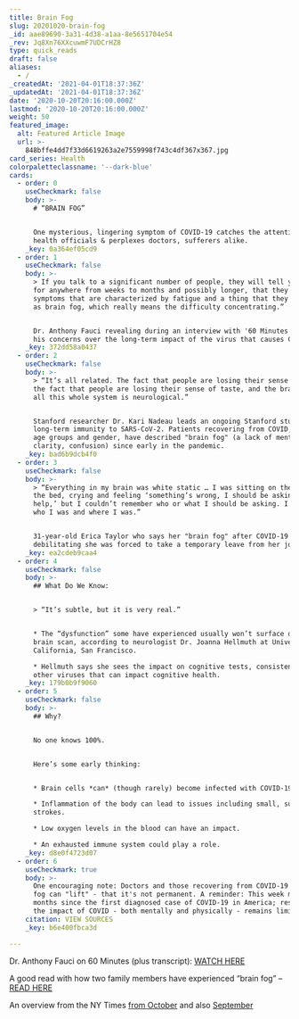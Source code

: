 ```yaml
---
title: Brain Fog
slug: 20201020-brain-fog
_id: aae89690-3a31-4d38-a1aa-8e5651704e54
_rev: Jq8Xn76XXcuwmF7UDCrHZ8
type: quick_reads
draft: false
aliases:
  - /
_createdAt: '2021-04-01T18:37:36Z'
_updatedAt: '2021-04-01T18:37:36Z'
date: '2020-10-20T20:16:00.000Z'
lastmod: '2020-10-20T20:16:00.000Z'
weight: 50
featured_image:
  alt: Featured Article Image
  url: >-
    848bffe4dd7f33d6619263a2e7559998f743c4df367x367.jpg
card_series: Health
colorpaletteclassname: '--dark-blue'
cards:
  - order: 0
    useCheckmark: false
    body: >-
      # “BRAIN FOG”


      One mysterious, lingering symptom of COVID-19 catches the attention of top
      health officials & perplexes doctors, sufferers alike.
    _key: 0a364ef05cd9
  - order: 1
    useCheckmark: false
    body: >-
      > If you talk to a significant number of people, they will tell you that,
      for anywhere from weeks to months and possibly longer, that they have
      symptoms that are characterized by fatigue and a thing that they refer to
      as brain fog, which really means the difficulty concentrating.”


      Dr. Anthony Fauci revealing during an interview with '60 Minutes' one of
      his concerns over the long-term impact of the virus that causes COVID-19.
    _key: 372dd58a0437
  - order: 2
    useCheckmark: false
    body: >-
      > “It’s all related. The fact that people are losing their sense of smell,
      the fact that people are losing their sense of taste, and the brain fog —
      all this whole system is neurological.”


      Stanford researcher Dr. Kari Nadeau leads an ongoing Stanford study on
      long-term immunity to SARS-CoV-2. Patients recovering from COVID, across
      age groups and gender, have described "brain fog" (a lack of mental
      clarity, confusion) since early in the pandemic.
    _key: bad6b9dcb4f0
  - order: 3
    useCheckmark: false
    body: >-
      > “Everything in my brain was white static … I was sitting on the edge of
      the bed, crying and feeling ‘something’s wrong, I should be asking for
      help,’ but I couldn’t remember who or what I should be asking. I forgot
      who I was and where I was.”


      31-year-old Erica Taylor who says her "brain fog" after COVID-19 became so
      debilitating she was forced to take a temporary leave from her job.
    _key: ea2cdeb9caa4
  - order: 4
    useCheckmark: false
    body: >-
      ## What Do We Know:


      > “It’s subtle, but it is very real.”


      * The “dysfunction” some have experienced usually won’t surface during a
      brain scan, according to neurologist Dr. Joanna Hellmuth at University of
      California, San Francisco.

      * Hellmuth says she sees the impact on cognitive tests, consistent with
      other viruses that can impact cognitive health.
    _key: 179b0b9f9060
  - order: 5
    useCheckmark: false
    body: >-
      ## Why?


      No one knows 100%.


      Here’s some early thinking:


      * Brain cells *can* (though rarely) become infected with COVID-19.

      * Inflammation of the body can lead to issues including small, subtle
      strokes.

      * Low oxygen levels in the blood can have an impact.

      * An exhausted immune system could play a role.
    _key: d8e0f4723d07
  - order: 6
    useCheckmark: true
    body: >-
      One encouraging note: Doctors and those recovering from COVID-19 say this
      fog can "lift" - that it's not permanent. A reminder: This week marks 9
      months since the first diagnosed case of COVID-19 in America; research on
      the impact of COVID - both mentally and physically - remains limited.
    citation: VIEW SOURCES
    _key: b6e400fbca3d

---
```

Dr. Anthony Fauci on 60 Minutes (plus transcript): [WATCH HERE](https://www.cbsnews.com/news/fauci-covid-cases-increase-latest-60-minutes-2020-10-18/?ftag=CNM-00-10aab7d&linkId=102284605)

A good read with how two family members have experienced “brain fog” – [READ HERE](https://abc7news.com/covid-19-coronavirus-side-effects-brain-fog-memory-loss/7012035/)

An overview from the NY Times [from October](https://www.nytimes.com/2020/10/11/health/covid-survivors.html) and also [September](https://www.nytimes.com/2020/09/09/health/coronavirus-brain.html)